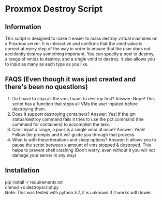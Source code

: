 # Proxmox Destroy Script  
  
## Information  
This script is designed to make it easier to mass destroy virtual machines on a Proxmox server. It is interactive and confirms that the vmid value is correct at every step of the way in order to ensure that the user does not accidently destroy something important. You can specify a pool to destroy, a range of vmids to destroy, and a single vmid to destroy. It also allows you to input as many as each type as you like.  
  
  ## FAQS (Even though it was just created and there's been no questions)    
  1. Do I have to stop all the vms I want to destroy first? Answer: Nope! This script has a function that stops all VMs the user inputed before destroying them.  
  2. Does it support destroying containers? Answer: Yes! If the qm status/destroy command fails it tries to use the pct command (the command for containers) to accomplish the task.   
  3. Can I input a range, a pool, & a single vmid at once? Answer: Yeah! Follow the prompts and it will guide you through that process.  
  4. What is with these iterations and sleep options? Answer: It allows you to pause the script between x amount of vms stopped & destroyed. This helps to prevent shell crashing (Don't worry, even without it you will not damage your server in any way)  
  
  ## Installation
  pip install -r requirements.txt  
  chmod +x destroyscript.py  
   Note: This was tested with python 3.7, it is unknown if it works with lower.
